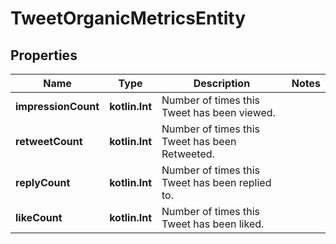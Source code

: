 
# TweetOrganicMetricsEntity

## Properties
Name | Type | Description | Notes
------------ | ------------- | ------------- | -------------
**impressionCount** | **kotlin.Int** | Number of times this Tweet has been viewed. | 
**retweetCount** | **kotlin.Int** | Number of times this Tweet has been Retweeted. | 
**replyCount** | **kotlin.Int** | Number of times this Tweet has been replied to. | 
**likeCount** | **kotlin.Int** | Number of times this Tweet has been liked. | 



